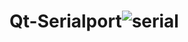# Qt-Serialport![serial](https://user-images.githubusercontent.com/76923931/226137947-c0085e8d-6960-4c3a-8546-e23b3cd71366.png)
